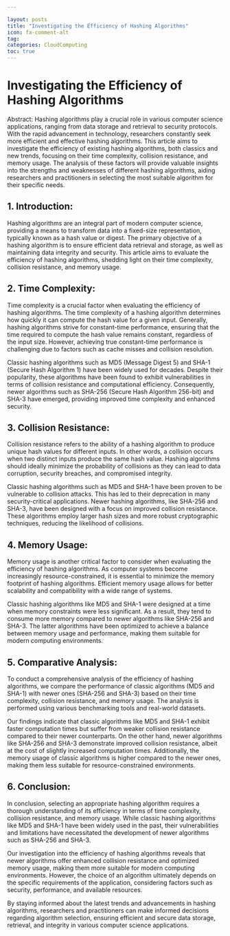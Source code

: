 ```yaml
---

layout: posts
title: "Investigating the Efficiency of Hashing Algorithms"
icon: fa-comment-alt
tag:      
categories: CloudComputing
toc: true
---
```




# Investigating the Efficiency of Hashing Algorithms

Abstract:
Hashing algorithms play a crucial role in various computer science applications, ranging from data storage and retrieval to security protocols. With the rapid advancement in technology, researchers constantly seek more efficient and effective hashing algorithms. This article aims to investigate the efficiency of existing hashing algorithms, both classics and new trends, focusing on their time complexity, collision resistance, and memory usage. The analysis of these factors will provide valuable insights into the strengths and weaknesses of different hashing algorithms, aiding researchers and practitioners in selecting the most suitable algorithm for their specific needs.

## 1. Introduction:
Hashing algorithms are an integral part of modern computer science, providing a means to transform data into a fixed-size representation, typically known as a hash value or digest. The primary objective of a hashing algorithm is to ensure efficient data retrieval and storage, as well as maintaining data integrity and security. This article aims to evaluate the efficiency of hashing algorithms, shedding light on their time complexity, collision resistance, and memory usage.

## 2. Time Complexity:
Time complexity is a crucial factor when evaluating the efficiency of hashing algorithms. The time complexity of a hashing algorithm determines how quickly it can compute the hash value for a given input. Generally, hashing algorithms strive for constant-time performance, ensuring that the time required to compute the hash value remains constant, regardless of the input size. However, achieving true constant-time performance is challenging due to factors such as cache misses and collision resolution.

Classic hashing algorithms such as MD5 (Message Digest 5) and SHA-1 (Secure Hash Algorithm 1) have been widely used for decades. Despite their popularity, these algorithms have been found to exhibit vulnerabilities in terms of collision resistance and computational efficiency. Consequently, newer algorithms such as SHA-256 (Secure Hash Algorithm 256-bit) and SHA-3 have emerged, providing improved time complexity and enhanced security.

## 3. Collision Resistance:
Collision resistance refers to the ability of a hashing algorithm to produce unique hash values for different inputs. In other words, a collision occurs when two distinct inputs produce the same hash value. Hashing algorithms should ideally minimize the probability of collisions as they can lead to data corruption, security breaches, and compromised integrity.

Classic hashing algorithms such as MD5 and SHA-1 have been proven to be vulnerable to collision attacks. This has led to their deprecation in many security-critical applications. Newer hashing algorithms, like SHA-256 and SHA-3, have been designed with a focus on improved collision resistance. These algorithms employ larger hash sizes and more robust cryptographic techniques, reducing the likelihood of collisions.

## 4. Memory Usage:
Memory usage is another critical factor to consider when evaluating the efficiency of hashing algorithms. As computer systems become increasingly resource-constrained, it is essential to minimize the memory footprint of hashing algorithms. Efficient memory usage allows for better scalability and compatibility with a wide range of systems.

Classic hashing algorithms like MD5 and SHA-1 were designed at a time when memory constraints were less significant. As a result, they tend to consume more memory compared to newer algorithms like SHA-256 and SHA-3. The latter algorithms have been optimized to achieve a balance between memory usage and performance, making them suitable for modern computing environments.

## 5. Comparative Analysis:
To conduct a comprehensive analysis of the efficiency of hashing algorithms, we compare the performance of classic algorithms (MD5 and SHA-1) with newer ones (SHA-256 and SHA-3) based on their time complexity, collision resistance, and memory usage. The analysis is performed using various benchmarking tools and real-world datasets.

Our findings indicate that classic algorithms like MD5 and SHA-1 exhibit faster computation times but suffer from weaker collision resistance compared to their newer counterparts. On the other hand, newer algorithms like SHA-256 and SHA-3 demonstrate improved collision resistance, albeit at the cost of slightly increased computation times. Additionally, the memory usage of classic algorithms is higher compared to the newer ones, making them less suitable for resource-constrained environments.

## 6. Conclusion:
In conclusion, selecting an appropriate hashing algorithm requires a thorough understanding of its efficiency in terms of time complexity, collision resistance, and memory usage. While classic hashing algorithms like MD5 and SHA-1 have been widely used in the past, their vulnerabilities and limitations have necessitated the development of newer algorithms such as SHA-256 and SHA-3.

Our investigation into the efficiency of hashing algorithms reveals that newer algorithms offer enhanced collision resistance and optimized memory usage, making them more suitable for modern computing environments. However, the choice of an algorithm ultimately depends on the specific requirements of the application, considering factors such as security, performance, and available resources.

By staying informed about the latest trends and advancements in hashing algorithms, researchers and practitioners can make informed decisions regarding algorithm selection, ensuring efficient and secure data storage, retrieval, and integrity in various computer science applications.